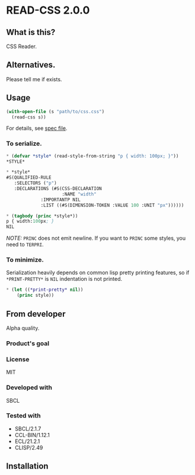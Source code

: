 # READ-CSS 2.0.0
## What is this?
CSS Reader.

## Alternatives.
Please tell me if exists.

## Usage

```lisp
(with-open-file (s "path/to/css.css")
  (read-css s))
```
For details, see [spec file](spec/read-css.lisp).

### To serialize.

```lisp
* (defvar *style* (read-style-from-string "p { width: 100px; }"))
*STYLE*

* *style*
#S(QUALIFIED-RULE
   :SELECTORS ("p")
   :DECLARATIONS (#S(CSS-DECLARATION
                     :NAME "width"
		     :IMPORTANTP NIL
		     :LIST ((#S(DIMENSION-TOKEN :VALUE 100 :UNIT "px"))))))

* (tagbody (princ *style*))
p { width:100px; }
NIL
```
*NOTE:* `PRINC` does not emit newline.
If you want to `PRINC` some styles, you need to `TERPRI`.

### To minimize.
Serialization heavily depends on common lisp pretty printing features,
so if `*PRINT-PRETTY*` is `NIL` indentation is not printed.

```lisp
* (let ((*print-pretty* nil))
    (princ style))
```

## From developer
Alpha quality.

### Product's goal

### License
MIT

### Developed with
SBCL

### Tested with
* SBCL/2.1.7
* CCL-BIN/1.12.1
* ECL/21.2.1
* CLISP/2.49

## Installation

